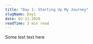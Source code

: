 ```yaml
---
title: "Day 1: Starting Up My Journey"
slugName: Day1
date: 02-11-2020
readTime: 3 min read
---
```


Some test text here
